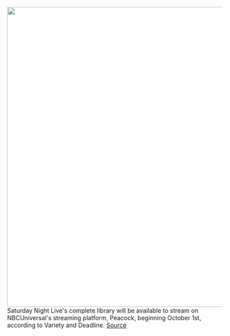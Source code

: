 <img src='https://cdn.vox-cdn.com/thumbor/0GvFgraJvkDzOauOAs0UiraBIzs=/0x0:3000x2002/1200x800/filters:focal(1260x761:1740x1241)/cdn.vox-cdn.com/uploads/chorus_image/image/67470239/1204248281.jpg.0.jpg' width='700px' /><br/>
Saturday Night Live's complete library will be available to stream on NBCUniversal's streaming platform, Peacock, beginning October 1st, according to Variety and Deadline.
<a href='https://www.theverge.com/2020/9/25/21456331/peacock-snl-saturday-night-live-seasons-streaming-premiere-hulu'> Source <a/>